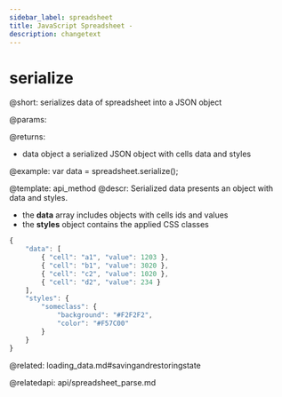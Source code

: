 ```yaml
---
sidebar_label: spreadsheet
title: JavaScript Spreadsheet - 
description: changetext
---
```


serialize
=============

@short:
	serializes data of spreadsheet into a JSON object

@params:

@returns:
- data		object		a serialized JSON object with cells data and styles

@example:
var data = spreadsheet.serialize();

@template:	api_method
@descr:
Serialized data presents an object with data and styles. 

- the **data** array includes objects with cells ids and values
- the **styles** object contains the applied CSS classes 

~~~js
{
	"data": [
    	{ "cell": "a1", "value": 1203 },
		{ "cell": "b1", "value": 3020 },
		{ "cell": "c2", "value": 1020 },
		{ "cell": "d2", "value": 234 }
    ],
	"styles": {
		"someclass": {
			"background": "#F2F2F2",
			"color": "#F57C00"
		}		
	}
}
~~~

@related:
loading_data.md#savingandrestoringstate

@relatedapi:
api/spreadsheet_parse.md

